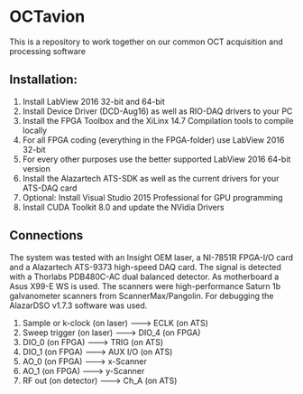 # OCTavion
This is a repository to work together on our common OCT acquisition and processing software

## Installation:

1) Install LabView 2016 32-bit and 64-bit
2) Install Device Driver (DCD-Aug16) as well as RIO-DAQ drivers to your PC
2) Install the FPGA Toolbox and the XiLinx 14.7 Compilation tools to compile locally
3) For all FPGA coding (everything in the FPGA-folder) use LabView 2016 32-bit
4) For every other purposes use the better supported LabView 2016 64-bit version
5) Install the Alazartech ATS-SDK as well as the current drivers for your ATS-DAQ card
6) Optional: Install Visual Studio 2015 Professional for GPU programming
7) Install CUDA Toolkit 8.0 and update the NVidia Drivers

## Connections 

The system was tested with an Insight OEM laser, a NI-7851R FPGA-I/O card and a Alazartech ATS-9373 high-speed DAQ card. The signal is detected with a Thorlabs PDB480C-AC dual balanced detector. As motherboard a Asus X99-E WS is used. The scanners were high-performance Saturn 1b galvanometer scanners from ScannerMax/Pangolin. For debugging the AlazarDSO v1.7.3 software was used.

1) Sample or k-clock (on laser) ---> 	ECLK (on ATS)
2) Sweep trigger (on laser) 	---> 	DIO_4 (on FPGA)
3) DIO_0 (on FPGA)		---> 	TRIG (on ATS)
4) DIO_1 (on FPGA)		--->    AUX I/O (on ATS)
5) AO_0 (on FPGA)		---> 	x-Scanner
6) AO_1 (on FPGA)		--->	y-Scanner
7) RF out (on detector)		--->	Ch_A (on ATS)
